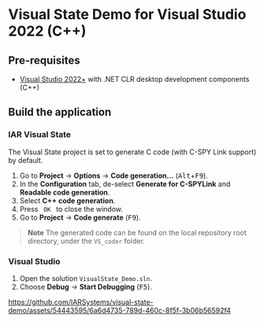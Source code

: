 # Visual State Demo for Visual Studio 2022 (C++)

## Pre-requisites
- [Visual Studio 2022+](https://visualstudio.microsoft.com/vs/) with .NET CLR desktop development components (C++)

## Build the application

### IAR Visual State
The Visual State project is set to generate C code (with C-SPY Link support) by default.

1. Go to __Project__ → __Options__ → __Code generation...__ (<kbd>Alt</kbd>+<kbd>F9</kbd>).
2. In the __Configuration__ tab, de-select __Generate for C-SPYLink__ and __Readable code generation__.
3. Select __C++ code generation__.
4. Press `  OK  ` to close the window.
5. Go to __Project__ → __Code generate__ (<kbd>F9</kbd>).

>__Note__ The generated code can be found on the local repository root directory, under the `VS_coder` folder.

### Visual Studio
1. Open the solution `VisualState_Demo.sln`.
2. Choose __Debug__ → __Start Debugging__ (<kbd>F5</kbd>).



https://github.com/IARSystems/visual-state-demo/assets/54443595/6a6d4735-789d-460c-8f5f-3b06b56592f4

